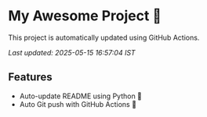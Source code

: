# My Awesome Project 🚀

This project is automatically updated using GitHub Actions.

_Last updated: 2025-05-15 16:57:04 IST_

## Features
- Auto-update README using Python 🐍
- Auto Git push with GitHub Actions 🤖
